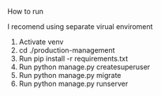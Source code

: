 How to run

I recomend using separate virual enviroment

1. Activate venv
2. cd ./production-management
3. Run pip install -r requirements.txt
4. Run python manage.py createsuperuser
5. Run python manage.py migrate
6. Run python manage.py runserver
